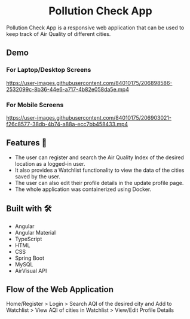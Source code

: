 <h1 align="center">Pollution Check App </h1>
Pollution Check App is a responsive web application that can be used to keep track of Air Quality of different cities.  

## Demo
### For Laptop/Desktop Screens  
https://user-images.githubusercontent.com/84010175/206898586-2532099c-8b36-44e6-a717-4b82e058da5e.mp4

### For Mobile Screens  
https://user-images.githubusercontent.com/84010175/206903021-f26c8577-38db-4b74-a88a-ecc7bb458433.mp4

## Features 🚀
- The user can register and search the Air Quality Index of the desired location as a logged-in user.  
- It also provides a Watchlist functionality to view the data of the cities saved by the user.  
- The user can also edit their profile details in the update profile page.  
- The whole application was containerized using Docker.  

## Built with 🛠️ 
- Angular
- Angular Material
- TypeScript
- HTML
- CSS
- Spring Boot
- MySQL
- AirVisual API

## Flow of the Web Application
Home/Register > Login > Search AQI of the desired city and Add to Watchlist > View AQI of cities in Watchlist > View/Edit Profile Details
